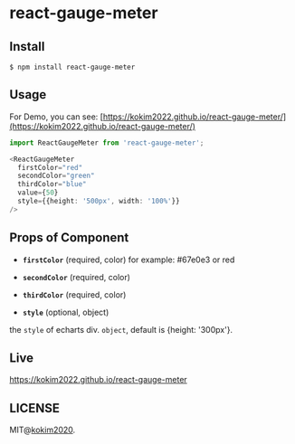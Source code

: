 # react-gauge-meter
## Install

```bach
$ npm install react-gauge-meter
```

## Usage

For Demo, you can see: [https://kokim2022.github.io/react-gauge-meter/](https://kokim2022.github.io/react-gauge-meter/)

```ts
import ReactGaugeMeter from 'react-gauge-meter'; 

<ReactGaugeMeter
  firstColor="red"
  secondColor="green"
  thirdColor="blue"
  value={50}
  style={{height: '500px', width: '100%'}}
/>
```
## Props of Component

 - **`firstColor`** (required, color)
for example: #67e0e3 or red
 - **`secondColor`** (required, color)

 - **`thirdColor`** (required, color)

 - **`style`** (optional, object)

the `style` of echarts div. `object`, default is {height: '300px'}.

## Live
https://kokim2022.github.io/react-gauge-meter

## LICENSE

MIT@[kokim2020](https://github.com/kokim2022).

